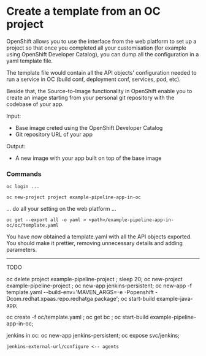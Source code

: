 # Create a template from an OC project  

OpenShift allows you to use the interface from the web platform to set up a project so that 
once you completed all your customisation (for example using OpenShift Developer Catalog),
you can dump all the configuration in a yaml template file.

The template file would contain all the API objects' configuration needed to run a service 
in OC (build conf, deployment conf, services, pod, etc).

Beside that, the Source-to-Image functionality in OpenShift enable you to create an image
starting from your personal git repository with the codebase of your app.

Input: 
- Base image creted using the OpenShift Developer Catalog
- Git repository URL of your app 

Output:
- A new image with your app built on top of the base image

### Commands

`oc login ...`

`oc new-project project example-pipeline-app-in-oc`

... do all your setting on the web platform ...

`oc get --export all -o yaml > <path>/example-pipeline-app-in-oc/oc/template.yaml`

You have now obtained a template.yaml with all the API objects exported. You should 
make it prettier, removing unnecessary details and adding parameters.



----------
TODO

oc delete project example-pipeline-project ; sleep 20;
oc new-project example-pipeline-project ;
oc new-app jenkins-persistent; 
oc new-app -f template.yaml --build-env='MAVEN_ARGS=-e -Popenshift -Dcom.redhat.xpaas.repo.redhatga package';
oc start-build example-java-app;


oc create -f oc/template.yaml ;
oc get bc ;
oc start-build example-pipeline-app-in-oc;



jenkins in oc: 
    oc new-app jenkins-persistent; 
    oc expose svc/jenkins;
    
    jenkins-external-url/configure <-- agents